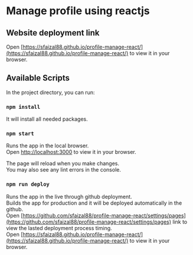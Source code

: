 # Manage profile using reactjs

## Website deployment link
Open [https://sfaizal88.github.io/profile-manage-react/](https://sfaizal88.github.io/profile-manage-react/) to view it in your browser.

## Available Scripts

In the project directory, you can run:

### `npm install`

It will install all needed packages.

### `npm start`

Runs the app in the local browser.\
Open [http://localhost:3000](http://localhost:3000) to view it in your browser.

The page will reload when you make changes.\
You may also see any lint errors in the console.

### `npm run deploy`

Runs the app in the live through github deployment.\
Builds the app for production and it will be deployed automatically in the github.\
Open [https://github.com/sfaizal88/profile-manage-react/settings/pages](https://github.com/sfaizal88/profile-manage-react/settings/pages) link to view the lasted deployment process timing.\
Open [https://sfaizal88.github.io/profile-manage-react/](https://sfaizal88.github.io/profile-manage-react/) to view it in your browser.
